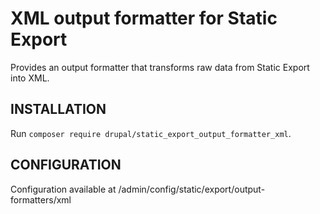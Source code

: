 # XML output formatter for Static Export

Provides an output formatter that transforms raw data from Static Export into XML.

## INSTALLATION

Run `composer require drupal/static_export_output_formatter_xml`.

## CONFIGURATION

Configuration available at /admin/config/static/export/output-formatters/xml
